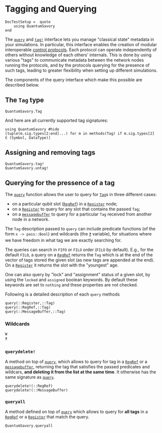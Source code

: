 # Tagging and Querying

```@meta
DocTestSetup =  quote
    using QuantumSavory
end
```

The [`query`](@ref) and [`tag!`](@ref) interface lets you manage "classical state" metadata in your simulations. In particular, this interface enables the creation of modular interoperable [control protocols](@ref "Available Protocols"). Each protocol can operate independently of others without knowledge of each others' internals. This is done by using various "tags" to communicate metadata between the network nodes running the protocols, and by the protocols querying for the presence of such tags, leading to greater flexibility when setting up different simulations.

The components of the query interface which make this possible are described below.

## The `Tag` type

```@docs; canonical=false
QuantumSavory.Tag
```

And here are all currently supported tag signatures:

```@example
using QuantumSavory #hide
[tuple(m.sig.types[2:end]...) for m in methods(Tag) if m.sig.types[2] ∈ (Symbol, DataType)]
```

## Assigning and removing tags

```@docs; canonical=false
QuantumSavory.tag!
QuantumSavory.untag!
```

## Querying for the pressence of a tag

The [`query`](@ref) function allows the user to query for [`Tag`](@ref)s in three different cases:
- on a particular qubit slot ([`RegRef`](@ref)) in a [`Register`](@ref) node;
- on a [`Register`](@ref) to query for any slot that contains the passed `Tag`;
- on a [`messagebuffer`](@ref) to query for a particular `Tag` received from another node in a network.

The `Tag` description passed to `query` can include predicate functions (of the form `x -> pass::Bool`) and wildcards (the [`❓`](@ref) variable), for situations where we have freedom in what tag we are exactly searching for.

The queries can search in `FIFO` or `FILO` order (`FILO` by default). E.g., for the default `FILO`, a query on a [`RegRef`](@ref) returns the `Tag` which is at the end of the vector of tags stored the given slot (as new tags are appended at the end). On a [`Register`](@ref) it returns the slot with the "youngest" age.

One can also query by "lock" and "assignment" status of a given slot, by using the `locked` and `assigned` boolean keywords. By default these keywords are set to `nothing` and these properties are not checked.

Following is a detailed description of each `query` methods

```@docs; canonical=false
query(::Register,::Tag)
query(::RegRef,::Tag) 
query(::MessageBuffer,::Tag)
```

### Wildcards

```@docs; canonical=false
W
❓
```

### `querydelete!`

A method on top of [`query`](@ref), which allows to query for tag in a [`RegRef`](@ref) or a [`messagebuffer`](@ref), returning the tag that satisfies the passed predicates and wildcars, **and deleting it from the list at the same time**. It otherwise has the same signature as [`query`](@ref).

```@docs; canonical=false
querydelete!(::RegRef)
querydelete!(::MessageBuffer)
```

### `queryall`
A method defined on top of [`query`](@ref) which allows to query for **all tags** in a [`RegRef`](@ref) or a [`Register`](@ref) that match the query.

```@docs; canonical=false
QuantumSavory.queryall
```